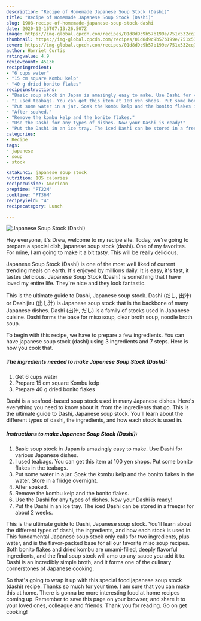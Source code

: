 ```yaml
---
description: "Recipe of Homemade Japanese Soup Stock (Dashi)"
title: "Recipe of Homemade Japanese Soup Stock (Dashi)"
slug: 1908-recipe-of-homemade-japanese-soup-stock-dashi
date: 2020-12-16T07:13:26.507Z
image: https://img-global.cpcdn.com/recipes/01d8d9c9b57b199e/751x532cq70/japanese-soup-stock-dashi-recipe-main-photo.jpg
thumbnail: https://img-global.cpcdn.com/recipes/01d8d9c9b57b199e/751x532cq70/japanese-soup-stock-dashi-recipe-main-photo.jpg
cover: https://img-global.cpcdn.com/recipes/01d8d9c9b57b199e/751x532cq70/japanese-soup-stock-dashi-recipe-main-photo.jpg
author: Harriet Curtis
ratingvalue: 4.9
reviewcount: 45136
recipeingredient:
- "6 cups water"
- "15 cm square Kombu kelp"
- "40 g dried bonito flakes"
recipeinstructions:
- "Basic soup stock in Japan is amazingly easy to make. Use Dashi for various Japanese dishes."
- "I used teabags. You can get this item at 100 yen shops. Put some bonito flakes in the teabags."
- "Put some water in a jar. Soak the kombu kelp and the bonito flakes in the water. Store in a fridge overnight."
- "After soaked."
- "Remove the kombu kelp and the bonito flakes."
- "Use the Dashi for any types of dishes. Now your Dashi is ready!"
- "Put the Dashi in an ice tray. The iced Dashi can be stored in a freezer for about 2 weeks."
categories:
- Recipe
tags:
- japanese
- soup
- stock

katakunci: japanese soup stock 
nutrition: 105 calories
recipecuisine: American
preptime: "PT22M"
cooktime: "PT36M"
recipeyield: "4"
recipecategory: Lunch

---
```



![Japanese Soup Stock (Dashi)](https://img-global.cpcdn.com/recipes/01d8d9c9b57b199e/751x532cq70/japanese-soup-stock-dashi-recipe-main-photo.jpg)

Hey everyone, it's Drew, welcome to my recipe site. Today, we're going to prepare a special dish, japanese soup stock (dashi). One of my favorites. For mine, I am going to make it a bit tasty. This will be really delicious.

Japanese Soup Stock (Dashi) is one of the most well liked of current trending meals on earth. It's enjoyed by millions daily. It is easy, it's fast, it tastes delicious. Japanese Soup Stock (Dashi) is something that I have loved my entire life. They're nice and they look fantastic.

This is the ultimate guide to Dashi, Japanese soup stock. Dashi (だし, 出汁) or Dashijiru (出し汁) is Japanese soup stock that is the backbone of many Japanese dishes. Dashi (出汁, だし) is a family of stocks used in Japanese cuisine. Dashi forms the base for miso soup, clear broth soup, noodle broth soup.


To begin with this recipe, we have to prepare a few ingredients. You can have japanese soup stock (dashi) using 3 ingredients and 7 steps. Here is how you cook that.

<!--inarticleads1-->

##### The ingredients needed to make Japanese Soup Stock (Dashi):

1. Get 6 cups water
1. Prepare 15 cm square Kombu kelp
1. Prepare 40 g dried bonito flakes


Dashi is a seafood-based soup stock used in many Japanese dishes. Here&#39;s everything you need to know about it: from the ingredients that go. This is the ultimate guide to Dashi, Japanese soup stock. You&#39;ll learn about the different types of dashi, the ingredients, and how each stock is used in. 

<!--inarticleads2-->

##### Instructions to make Japanese Soup Stock (Dashi):

1. Basic soup stock in Japan is amazingly easy to make. Use Dashi for various Japanese dishes.
1. I used teabags. You can get this item at 100 yen shops. Put some bonito flakes in the teabags.
1. Put some water in a jar. Soak the kombu kelp and the bonito flakes in the water. Store in a fridge overnight.
1. After soaked.
1. Remove the kombu kelp and the bonito flakes.
1. Use the Dashi for any types of dishes. Now your Dashi is ready!
1. Put the Dashi in an ice tray. The iced Dashi can be stored in a freezer for about 2 weeks.


This is the ultimate guide to Dashi, Japanese soup stock. You&#39;ll learn about the different types of dashi, the ingredients, and how each stock is used in. This fundamental Japanese soup stock only calls for two ingredients, plus water, and is the flavor-packed base for all our favorite miso soup recipes. Both bonito flakes and dried kombu are umami-filled, deeply flavorful ingredients, and the final soup stock will amp up any sauce you add it to. Dashi is an incredibly simple broth, and it forms one of the culinary cornerstones of Japanese cooking. 

So that's going to wrap it up with this special food japanese soup stock (dashi) recipe. Thanks so much for your time. I am sure that you can make this at home. There is gonna be more interesting food at home recipes coming up. Remember to save this page on your browser, and share it to your loved ones, colleague and friends. Thank you for reading. Go on get cooking!
